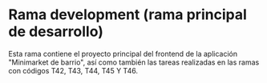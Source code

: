# Rama development (rama principal de desarrollo)
Esta rama contiene el proyecto principal del frontend de la aplicación "Minimarket de barrio", así como también las tareas realizadas en las ramas con códigos T42, T43, T44, T45 Y T46.
